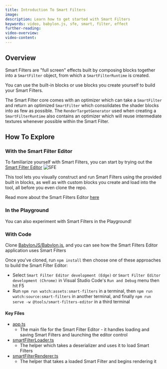 ```yaml
---
title: Introduction To Smart Filters
image:
description: Learn how to get started with Smart Filters
keywords: video, babylon.js, sfe, smart, filter, effect
further-reading:
video-overview:
video-content:
---
```


## Overview

Smart Filters are "full screen" effects built by composing blocks together into a `SmartFilter` object, from which a `SmartFilterRuntime` is created.

You can use the built-in blocks or use blocks you create yourself to build your Smart Filters.

The Smart Filter core comes with an optimizer which can take a `SmartFilter` and return an optimized `SmartFilter` which consolidates the shader blocks into as few as possible. The `RenderTargetGenerator` used when creating a `SmartFilterRuntime` also contains an optimizer which will reuse intermediate textures whenever possible within the Smart Filter.

## How To Explore

### With the Smart Filter Editor

To familiarize yourself with Smart Filters, you can start by trying out the [Smart Filter Editor](https://sfe.babylonjs.com)
![SFE](/img/how_to/smart-filters/sfe-default.png)

This tool lets you visually construct and run Smart Filters using the provided built in blocks, as well as with custom blocks you create and load into the tool, all before you even clone the repo.

Read more about the Smart Filters Editor [here](../../../../toolsAndResources/sfe/)

### In the Playground

You can also experiment with Smart Filters in the Playground!

<Playground id="#N7VSE6" title="Smart Filter Camera" description="Demonstrates how a Smart Filter can be used to apply an effect to the camera in a scene." />
<Playground id="#1VIWKL#2" title="Smart Filter Camera from SFE" description="Demonstrates how a Smart Filter saved from the Smart Filter Editor can be used to apply an effect to the camera in a scene." />

### With Code

Clone [BabylonJS/Babylon.js](https://github.com/BabylonJS/Babylon.js), and you can see how the Smart Filters Editor application uses Smart Filters

Once you've cloned, run `npm install` then choose one of these approaches to build the Smart Filter Editor:

- Select `Smart Filter Editor development (Edge)` or `Smart Filter Editor development (Chrome)` in Visual Studio Code's `Run and Debug` menu then hit F5
- Run `npm run watch:assets:smart-filters` in a terminal, then `npm run watch:source:smart-filters` in another terminal, and finally `npm run serve -w @tools/smart-filters-editor` in a third terminal

#### Key Files

- [app.ts](https://github.com/BabylonJS/Babylon.js/blob/master/packages/tools/smartFiltersEditor/src/app.ts)
  - The main file for the Smart Filter Editor - it handles loading and saving Smart Filters and launching the editor control
- [smartFilterLoader.ts](https://github.com/BabylonJS/Babylon.js/blob/master/packages/tools/smartFiltersEditor/src/smartFilterLoader.ts)
  - The helper which takes a deserializer and uses it to load Smart Filters
- [smartFilterRenderer.ts](https://github.com/BabylonJS/Babylon.js/blob/master/packages/tools/smartFiltersEditor/src/smartFilterRenderer.ts)
  - The helper that takes a loaded Smart Filter and begins rendering it
